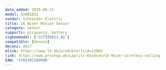 ```yaml
---
date_added: 2020-06-21
model: 550B1022
vendor: Schneider Electric 
title: LK Wiser Motion Sensor
category: sensor
supports: occupancy, battery
zigbeemodel: ['CCT595011_AS']
compatible: [deconz]
deconz: 4817
mlink: https://www.lk.dk/produkter?iid=13903
link: https://www.proshop.de/Lauritz-Knudsen/LK-Wiser-wireless-ceiling-pir/2929902
EAN: '5703302169998'
---
```


